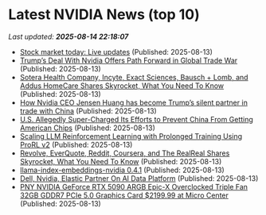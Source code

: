 # Latest NVIDIA News (top 10)
_Last updated: **2025-08-14 22:18:07**_

- [Stock market today: Live updates](https://www.cnbc.com/2025/08/13/stock-market-today-live-updates.html) (Published: 2025-08-13)
- [Trump’s Deal With Nvidia Offers Path Forward in Global Trade War](https://biztoc.com/x/8e7c3811300e061b) (Published: 2025-08-13)
- [Sotera Health Company, Incyte, Exact Sciences, Bausch + Lomb, and Addus HomeCare Shares Skyrocket, What You Need To Know](https://finance.yahoo.com/news/sotera-health-company-incyte-exact-215109130.html) (Published: 2025-08-13)
- [How Nvidia CEO Jensen Huang has become Trump’s silent partner in trade with China](https://biztoc.com/x/f5872df4580f9f99) (Published: 2025-08-13)
- [U.S. Allegedly Super-Charged Its Efforts to Prevent China From Getting American Chips](https://gizmodo.com/the-u-s-has-allegedly-super-charged-its-efforts-to-prevent-china-from-getting-american-chips-2000642802) (Published: 2025-08-13)
- [Scaling LLM Reinforcement Learning with Prolonged Training Using ProRL v2](https://developer.nvidia.com/blog/scaling-llm-reinforcement-learning-with-prolonged-training-using-prorl-v2/) (Published: 2025-08-13)
- [Revolve, EverQuote, Reddit, Coursera, and The RealReal Shares Skyrocket, What You Need To Know](https://finance.yahoo.com/news/revolve-everquote-reddit-coursera-realreal-212544458.html) (Published: 2025-08-13)
- [llama-index-embeddings-nvidia 0.4.1](https://pypi.org/project/llama-index-embeddings-nvidia/0.4.1/) (Published: 2025-08-13)
- [Dell, Nvidia, Elastic Partner On AI Data Platform](https://finance.yahoo.com/news/dell-nvidia-elastic-partner-ai-210740270.html) (Published: 2025-08-13)
- [PNY NVIDIA GeForce RTX 5090 ARGB Epic-X Overclocked Triple Fan 32GB GDDR7 PCIe 5.0 Graphics Card $2199.99 at Micro Center](https://slickdeals.net/f/18527674-pny-nvidia-geforce-rtx-5090-argb-epic-x-overclocked-triple-fan-32gb-gddr7-pcie-5-0-graphics-card-2199-99-at-micro-center) (Published: 2025-08-13)
